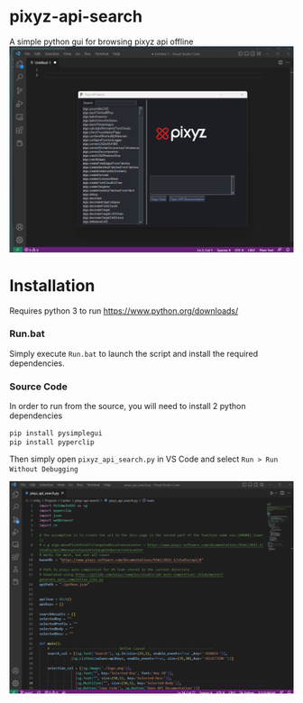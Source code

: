 # pixyz-api-search

A simple python gui for browsing pixyz api offline
![image](Docs/pixyz-search.gif)

# Installation

Requires python 3 to run
https://www.python.org/downloads/

### Run.bat

Simply execute `Run.bat` to launch the script and install the required dependencies.

### Source Code

In order to run from the source, you will need to install 2 python dependencies
```
pip install pysimplegui
pip install pyperclip
```
Then simply open `pixyz_api_search.py` in VS Code and select `Run > Run Without Debugging`

![image](Docs/build.gif)

